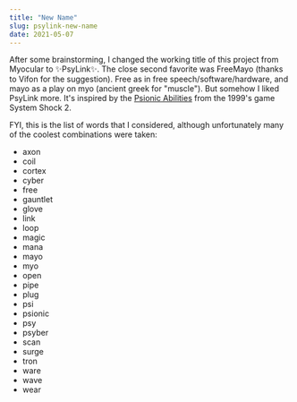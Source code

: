 ```yaml
---
title: "New Name"
slug: psylink-new-name
date: 2021-05-07
---
```


After some brainstorming, I changed the working title of this project from
Myocular to ✨PsyLink✨.  The close second favorite was FreeMayo (thanks to
Vifon for the suggestion).  Free as in free speech/software/hardware, and mayo
as a play on myo (ancient greek for "muscle").  But somehow I liked PsyLink
more.  It's inspired by the [Psionic
Abilities](https://shodan.fandom.com/wiki/Psionic_Disciplines) from the
1999's game System Shock 2.

FYI, this is the list of words that I considered, although unfortunately many
of the coolest combinations were taken:

- axon
- coil
- cortex
- cyber
- free
- gauntlet
- glove
- link
- loop
- magic
- mana
- mayo
- myo
- open
- pipe
- plug
- psi
- psionic
- psy
- psyber
- scan
- surge
- tron
- ware
- wave
- wear
